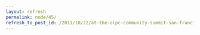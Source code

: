 ```yaml
---
layout: refresh
permalink: node/45/
refresh_to_post_id: /2011/10/22/at-the-olpc-community-summit-san-francisco
---
```

